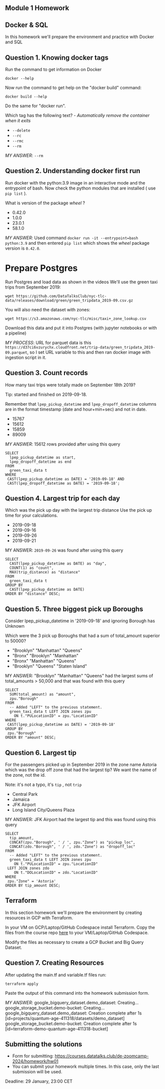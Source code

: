 ## Module 1 Homework

## Docker & SQL

In this homework we'll prepare the environment 
and practice with Docker and SQL


## Question 1. Knowing docker tags

Run the command to get information on Docker 

```docker --help```

Now run the command to get help on the "docker build" command:

```docker build --help```

Do the same for "docker run".

Which tag has the following text? - *Automatically remove the container when it exits* 

- `--delete`
- `--rc`
- `--rmc`
- `--rm`

*MY ANSWER*: `--rm`

## Question 2. Understanding docker first run 

Run docker with the python:3.9 image in an interactive mode and the entrypoint of bash.
Now check the python modules that are installed ( use ```pip list``` ). 

What is version of the package *wheel* ?

- 0.42.0
- 1.0.0
- 23.0.1
- 58.1.0

*MY ANSWER*: Used command `docker run -it --entrypoint=bash python:3.9` and then entered `pip list` which shows the *wheel* package version is `0.42.0`.

# Prepare Postgres

Run Postgres and load data as shown in the videos
We'll use the green taxi trips from September 2019:

```wget https://github.com/DataTalksClub/nyc-tlc-data/releases/download/green/green_tripdata_2019-09.csv.gz```

You will also need the dataset with zones:

```wget https://s3.amazonaws.com/nyc-tlc/misc/taxi+_zone_lookup.csv```

Download this data and put it into Postgres (with jupyter notebooks or with a pipeline)

*MY PROCESS*: URL for parquet data is this ``https://d37ci6vzurychx.cloudfront.net/trip-data/green_tripdata_2019-09.parquet``, so I set URL variable to this and then ran docker image with ingestion script in it.

## Question 3. Count records 

How many taxi trips were totally made on September 18th 2019?

Tip: started and finished on 2019-09-18. 

Remember that `lpep_pickup_datetime` and `lpep_dropoff_datetime` columns are in the format timestamp (date and hour+min+sec) and not in date.

- 15767
- 15612
- 15859
- 89009

*MY ANSWER*: 15612 rows provided after using this query
```
SELECT
  lpep_pickup_datetime as start,
  lpep_dropoff_datetime as end
FROM
  green_taxi_data t
WHERE 
 CAST(lpep_pickup_datetime as DATE) = '2019-09-18' AND
 CAST(lpep_dropoff_datetime as DATE) = '2019-09-18';
 ```

## Question 4. Largest trip for each day

Which was the pick up day with the largest trip distance
Use the pick up time for your calculations.

- 2019-09-18
- 2019-09-16
- 2019-09-26
- 2019-09-21

MY ANSWER: `2019-09-26` was found after using this query
```
SELECT
  CAST(lpep_pickup_datetime as DATE) as "day",
  COUNT(1) as "count",
  MAX(trip_distance) as "distance"
FROM
  green_taxi_data t
GROUP BY
  CAST(lpep_pickup_datetime as DATE)
ORDER BY "distance" DESC;
```

## Question 5. Three biggest pick up Boroughs

Consider lpep_pickup_datetime in '2019-09-18' and ignoring Borough has Unknown

Which were the 3 pick up Boroughs that had a sum of total_amount superior to 50000?
 
- "Brooklyn" "Manhattan" "Queens"
- "Bronx" "Brooklyn" "Manhattan"
- "Bronx" "Manhattan" "Queens" 
- "Brooklyn" "Queens" "Staten Island"

MY ANSWER: "Brooklyn" "Manhattan" "Queens" had the largest sums of total_amounts > 50,000 and that was found with this query
```
SELECT
  SUM(total_amount) as "amount", 
  zpu."Borough"
FROM
  -- Added "LEFT" to the previous statement.
  green_taxi_data t LEFT JOIN zones zpu
  	ON t."PULocationID" = zpu."LocationID"
WHERE
 CAST(lpep_pickup_datetime as DATE) = '2019-09-18'
GROUP BY
 zpu."Borough"
ORDER BY "amount" DESC;
```

## Question 6. Largest tip

For the passengers picked up in September 2019 in the zone name Astoria which was the drop off zone that had the largest tip?
We want the name of the zone, not the id.

Note: it's not a typo, it's `tip` , not `trip`

- Central Park
- Jamaica
- JFK Airport
- Long Island City/Queens Plaza

MY ANSWER: JFK Airport had the largest tip and this was found using this query
```
SELECT
  tip_amount, 
  CONCAT(zpu."Borough", ' / ', zpu."Zone") as "pickup_loc",
  CONCAT(zdo."Borough", ' / ', zdo."Zone") as "dropoff_loc"
FROM
  -- Added "LEFT" to the previous statement.
  green_taxi_data t LEFT JOIN zones zpu
  	ON t."PULocationID" = zpu."LocationID"
 LEFT JOIN zones zdo
  	ON t."DOLocationID" = zdo."LocationID"
WHERE
 zpu."Zone" = 'Astoria'
ORDER BY tip_amount DESC;
```

## Terraform

In this section homework we'll prepare the environment by creating resources in GCP with Terraform.

In your VM on GCP/Laptop/GitHub Codespace install Terraform. 
Copy the files from the course repo
[here](https://github.com/DataTalksClub/data-engineering-zoomcamp/tree/main/01-docker-terraform/1_terraform_gcp/terraform) to your VM/Laptop/GitHub Codespace.

Modify the files as necessary to create a GCP Bucket and Big Query Dataset.

## Question 7. Creating Resources

After updating the main.tf and variable.tf files run:

```
terraform apply
```

Paste the output of this command into the homework submission form.

*MY ANSWER*: 
google_bigquery_dataset.demo_dataset: Creating...
google_storage_bucket.demo-bucket: Creating...
google_bigquery_dataset.demo_dataset: Creation complete after 1s [id=projects/quantum-age-411318/datasets/demo_dataset]
google_storage_bucket.demo-bucket: Creation complete after 1s [id=terraform-demo-quantum-age-411318-bucket]

## Submitting the solutions

* Form for submitting: https://courses.datatalks.club/de-zoomcamp-2024/homework/hw01
* You can submit your homework multiple times. In this case, only the last submission will be used. 

Deadline: 29 January, 23:00 CET